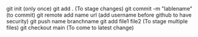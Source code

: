git init (only once)
git add . (To stage changes)
git commit -m "lablename" (to commit)
git remote add name url (add username before github to have security)
git push name branchname
git add file1 file2 (To stage multiple files)
git checkout main (To come to latest change)
